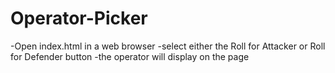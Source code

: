 # Operator-Picker
-Open index.html in a web browser
-select either the Roll for Attacker or Roll for Defender button
-the operator will display on the page